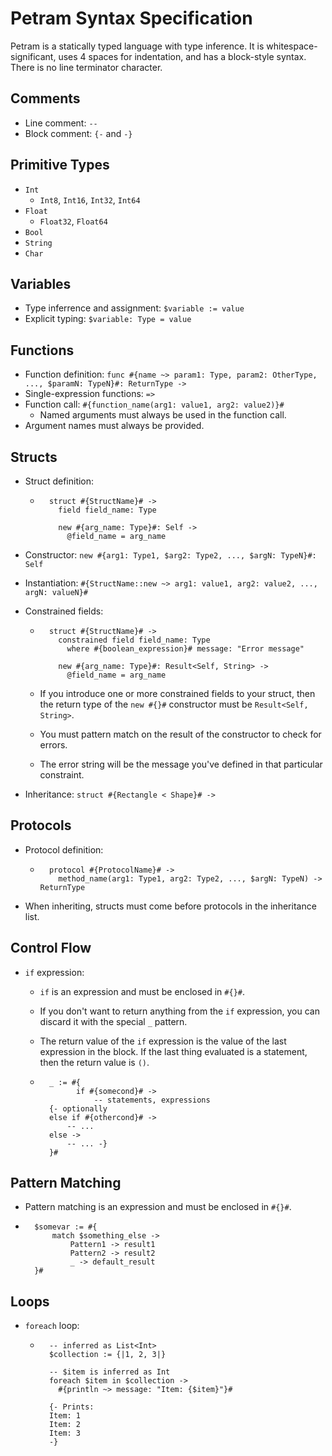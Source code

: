 # Petram Syntax Specification

Petram is a statically typed language with type inference. It is whitespace-significant, uses 4 spaces for indentation, and has a block-style syntax. There is no line terminator character.

## Comments

- Line comment: `--`
- Block comment: `{-` and `-}`

## Primitive Types

- `Int`
  - `Int8`, `Int16`, `Int32`, `Int64`
- `Float`
  - `Float32`, `Float64`
- `Bool`
- `String`
- `Char`

## Variables

- Type inferrence and assignment: `$variable := value`
- Explicit typing: `$variable: Type = value`

## Functions

- Function definition: `func #{name ~> param1: Type, param2: OtherType, ..., $paramN: TypeN}#: ReturnType ->`
- Single-expression functions: `=>`
- Function call: `#{function_name(arg1: value1, arg2: value2)}#`
  - Named arguments must always be used in the function call.
- Argument names must always be provided.

## Structs

- Struct definition:

  - ```petra
      struct #{StructName}# ->
        field field_name: Type

        new #{arg_name: Type}#: Self ->
          @field_name = arg_name
    ```

- Constructor: `new #{arg1: Type1, $arg2: Type2, ..., $argN: TypeN}#: Self`
- Instantiation: `#{StructName::new ~> arg1: value1, arg2: value2, ..., argN: valueN}#`
- Constrained fields:

  - ```petra
      struct #{StructName}# ->
        constrained field field_name: Type
          where #{boolean_expression}# message: "Error message"

        new #{arg_name: Type}#: Result<Self, String> ->
          @field_name = arg_name
    ```

  - If you introduce one or more constrained fields to your struct, then the return type of the `new #{}#` constructor must be `Result<Self, String>`.
  - You must pattern match on the result of the constructor to check for errors.
  - The error string will be the message you've defined in that particular constraint.
- Inheritance: `struct #{Rectangle < Shape}# ->`

## Protocols

- Protocol definition:

  - ```petra
      protocol #{ProtocolName}# ->
        method_name(arg1: Type1, arg2: Type2, ..., $argN: TypeN) -> ReturnType
    ```

- When inheriting, structs must come before protocols in the inheritance list.

## Control Flow

- `if` expression:
  - `if` is an expression and must be enclosed in `#{}#`.
  - If you don't want to return anything from the `if` expression, you can discard it with the special `_` pattern.
  - The return value of the `if` expression is the value of the last expression in the block. If the last thing evaluated is a statement, then the return value is `()`.

  - ```petra
      _ := #{
            if #{somecond}# ->
                -- statements, expressions
      {- optionally
      else if #{othercond}# ->
          -- ...
      else ->
          -- ... -}
      }#
    ```

## Pattern Matching

- Pattern matching is an expression and must be enclosed in `#{}#`.

- ```petra
    $somevar := #{
        match $something_else ->
            Pattern1 -> result1
            Pattern2 -> result2
            _ -> default_result
    }#
    ```

## Loops

- `foreach` loop:

  - ```petra
      -- inferred as List<Int>
      $collection := {|1, 2, 3|}

      -- $item is inferred as Int
      foreach $item in $collection ->
        #{println ~> message: "Item: {$item}"}#

      {- Prints:
      Item: 1
      Item: 2
      Item: 3
      -}
    ```
